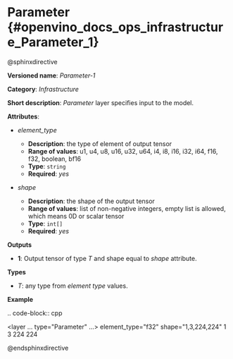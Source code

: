 # Parameter  {#openvino_docs_ops_infrastructure_Parameter_1}

@sphinxdirective

**Versioned name**: *Parameter-1*

**Category**: *Infrastructure*

**Short description**: *Parameter* layer specifies input to the model.

**Attributes**:

* *element_type*

  * **Description**: the type of element of output tensor
  * **Range of values**: u1, u4, u8, u16, u32, u64, i4, i8, i16, i32, i64, f16, f32, boolean, bf16
  * **Type**: ``string``
  * **Required**: *yes*

* *shape*

  * **Description**: the shape of the output tensor
  * **Range of values**: list of non-negative integers, empty list is allowed, which means 0D or scalar tensor
  * **Type**: ``int[]``
  * **Required**: *yes*


**Outputs**

* **1**: Output tensor of type *T* and shape equal to *shape* attribute.

**Types**

* *T*: any type from *element type* values.

**Example**

.. code-block::  cpp   

  <layer ... type="Parameter" ...>
      <data>element_type="f32" shape="1,3,224,224"</data>
      <output>
          <port id="0">
              <dim>1</dim>
              <dim>3</dim>
              <dim>224</dim>
              <dim>224</dim>
          </port>
      </output>
  </layer>

@endsphinxdirective

